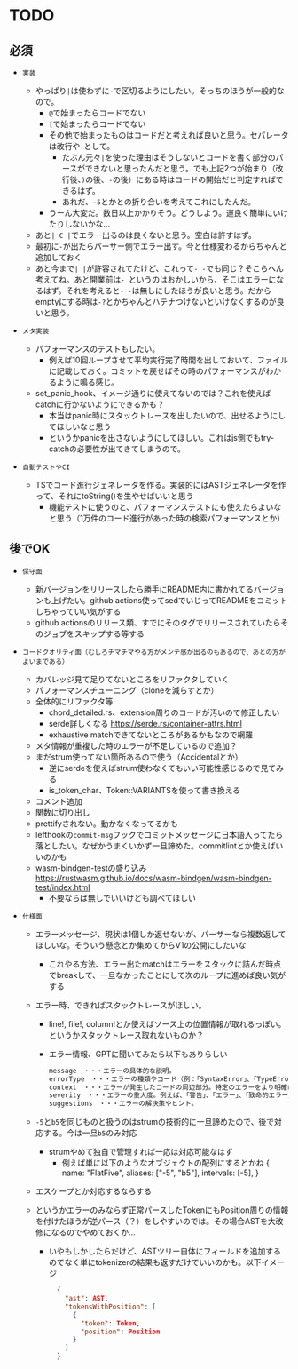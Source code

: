 # TODO

## 必須

- `実装`
  - やっぱり`|`は使わずに`-`で区切るようにしたい。そっちのほうが一般的なので。
    - `@`で始まったらコードでない
    - `[`で始まったらコードでない
    - その他で始まったものはコードだと考えれば良いと思う。セパレータは改行や`-`として。
      - たぶん元々`|`を使った理由はそうしないとコードを書く部分のパースができないと思ったんだと思う。でも上記2つが始まり（改行後、`)`の後、`-`の後）にある時はコードの開始だと判定すればできるはず。
      - あれだ、`-5`とかとの折り合いを考えてこれにしたんだ。
    - うーん大変だ。数日以上かかりそう。どうしよう。運良く簡単にいけたりしないかな…
  - あと`| C |`でエラー出るのは良くないと思う。空白は許すはず。
  - 最初に`-`が出たらパーサー側でエラー出す。今と仕様変わるからちゃんと追加しておく
  - あと今まで`| |`が許容されてたけど、これって`- -`でも同じ？そこらへん考えてね。あと開業前は`- `というのはおかしいから、そこはエラーになるはず。それを考えると`- -`は無しにしたほうが良いと思う。だからemptyにする時は`-?`とかちゃんとハテナつけないといけなくするのが良いと思う。

- `メタ実装`
  - パフォーマンスのテストもしたい。
    - 例えば10回ループさせて平均実行完了時間を出しておいて、ファイルに記載しておく。コミットを戻せばその時のパフォーマンスがわかるように鳴る感じ。
  - set_panic_hook、イメージ通りに使えてないのでは？これを使えばcatchに行かないようにできるかも？
    - 本当はpanic時にスタックトレースを出したいので、出せるようにしてほしいなと思う
    - というかpanicを出さないようにしてほしい。これはjs側でもtry-catchの必要性が出てきてしまうので。

- `自動テストやCI`
  - TSでコード進行ジェネレータを作る。実装的にはASTジェネレータを作って、それにtoString()を生やせばいいと思う
    - 機能テストに使うのと、パフォーマンステストにも使えたらよいなと思う（1万件のコード進行があった時の検索パフォーマンスとか）

## 後でOK

- `保守面`
  - 新バージョンをリリースしたら勝手にREADME内に書かれてるバージョンも上げたい。github actions使ってsedでいじってREADMEをコミットしちゃっていい気がする
  - github actionsのリリース類、すでにそのタグでリリースされていたらそのジョブをスキップする等する

- `コードクオリティ面（むしろチマチマやる方がメンテ感が出るのもあるので、あとの方がよいまである）`
  - カバレッジ見て足りてないところをリファクタしていく
  - パフォーマンスチューニング（cloneを減らすとか）
  - 全体的にリファクタ等
    - chord_detailed.rs、extension周りのコードが汚いので修正したい
    - serde詳しくなる <https://serde.rs/container-attrs.html>
    - exhaustive matchできてないところがあるかもなので網羅
  - メタ情報が重複した時のエラーが不足しているので追加？
  - まだstrum使ってない箇所あるので使う（Accidentalとか）
    - 逆にserdeを使えばstrum使わなくてもいい可能性感じるので見てみる
    - is_token_char、Token::VARIANTSを使って書き換える
  - コメント追加
  - 関数に切り出し
  - prettifyされない。動かなくなってるかも
  - lefthookの`commit-msg`フックでコミットメッセージに日本語入ってたら落としたい。なぜかうまくいかず一旦諦めた。commitlintとか使えばいいのかも
  - wasm-bindgen-testの盛り込み <https://rustwasm.github.io/docs/wasm-bindgen/wasm-bindgen-test/index.html>
    - 不要ならば無しでいいけども調べてほしい

- `仕様面`
  - エラーメッセージ、現状は1個しか返せないが、パーサーなら複数返してほしいな。そういう懸念とか集めてからV1の公開にしたいな
    - これやる方法、エラー出たmatchはエラーをスタックに詰んだ時点でbreakして、一旦なかったことにして次のループに進めば良い気がする
  - エラー時、できればスタックトレースがほしい。
    - line!, file!, column!とか使えばソース上の位置情報が取れるっぽい。というかスタックトレース取れないものか？
    - エラー情報、GPTに聞いてみたら以下もありらしい

      ```txt
      message　・・・エラーの具体的な説明。
      errorType　・・・エラーの種類やコード（例：「SyntaxError」、「TypeError」など）。
      context　・・・エラーが発生したコードの周辺部分。特定のエラーをより明確に理解するのに役立ちます。
      severity　・・・エラーの重大度。例えば、「警告」、「エラー」、「致命的エラー」など。
      suggestions　・・・エラーの解決策やヒント。
      ```

  - `-5`と`b5`を同じものと扱うのはstrumの技術的に一旦諦めたので、後で対応する。今は一旦`b5`のみ対応
    - strumやめて独自で管理すれば一応は対応可能なはず
      - 例えば単に以下のようなオブジェクトの配列にするとかね
        {
          name: "FlatFive",
          aliases: ["-5", "b5"],
          intervals: [-5],
        }
  - エスケープとか対応するならする
  - というかエラーのみならず正常パースしたTokenにもPosition周りの情報を付けたほうが逆パース（？）をしやすいのでは。その場合ASTを大改修になるのでやめておくか…
    - いやもしかしたらだけど、ASTツリー自体にフィールドを追加するのでなく単にtokenizerの結果も返すだけでいいのかも。以下イメージ

      ```json
        {
          "ast": AST,
          "tokensWithPosition": [
            {
              "token": Token,
              "position": Position
            }
          ]
        }
      ```
